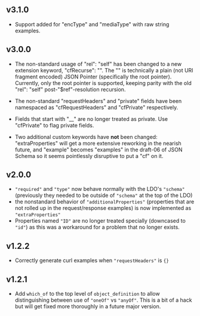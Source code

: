 ## v3.1.0

* Support added for "encType" and "mediaType" with raw string examples.

## v3.0.0

* The non-standard usage of "rel": "self" has been changed to a new
  extension keyword, "cfRecurse": "".  The "" is technically a plain
  (not URI fragment encoded) JSON Pointer (specifically the root pointer).
  Currently, only the root pointer is supported, keeping parity with
  the old "rel": "self" post-"$ref"-resolution recursion.

* The non-standard "requestHeaders" and "private" fields have been
  namespaced as "cfRequestHeaders" and "cfPrivate" respectively.

* Fields that start with "\_\_" are no longer treated as private.
  Use "cfPrivate" to flag private fields.

* Two additional custom keywords have **not** been changed:
  "extraProperties" will get a more extensive reworking in the
  nearish future, and "example" becomes "examples" in the draft-06
  of JSON Schema so it seems pointlessly disruptive to put a "cf" on it.

## v2.0.0

* `"required"` and `"type"` now behave normally with the LDO's `"schema"` (previously they needed to be outside of `"schema"` at the top of the LDO)
* the nonstandard behavior of `"additionalProperties"` (properties that are not rolled up in the request/response examples) is now implemented as `"extraProperties"`
* Properties named `"ID"` are no longer treated specially (downcased to `"id"`) as this was a workaround for a problem that no longer exists.

## v1.2.2

* Correctly generate curl examples when `"requestHeaders"` is `{}`

## v1.2.1

* Add `which_of` to the top level of `object_definition` to allow distinguishing between use of `"oneOf"` vs `"anyOf"`.  This is a bit of a hack but will get fixed more thoroughly in a future major version.


